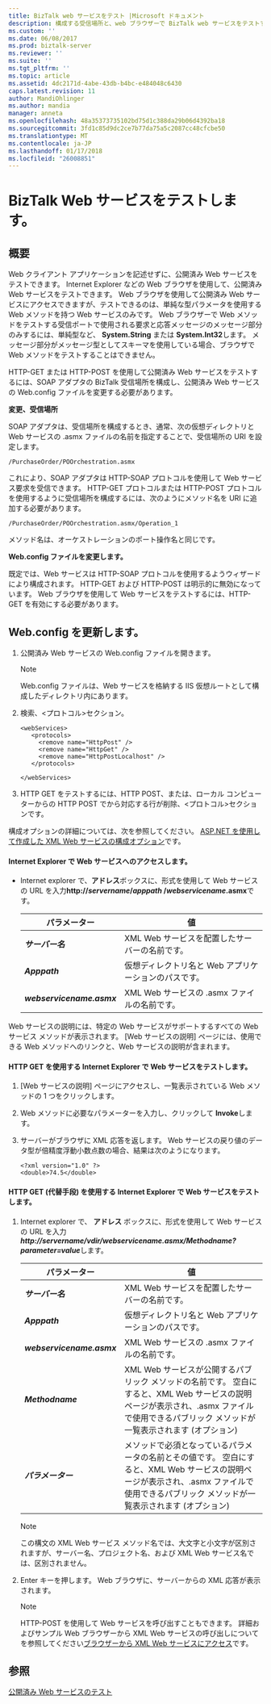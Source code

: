 ```yaml
---
title: BizTalk web サービスをテスト |Microsoft ドキュメント
description: 構成する受信場所と、web ブラウザーで BizTalk web サービスをテストする web.config
ms.custom: ''
ms.date: 06/08/2017
ms.prod: biztalk-server
ms.reviewer: ''
ms.suite: ''
ms.tgt_pltfrm: ''
ms.topic: article
ms.assetid: 4dc2171d-4abe-43db-b4bc-e484048c6430
caps.latest.revision: 11
author: MandiOhlinger
ms.author: mandia
manager: anneta
ms.openlocfilehash: 48a35373735102bd75d1c388da29b06d4392ba18
ms.sourcegitcommit: 3fd1c85d9dc2ce7b77da75a5c2087cc48cfcbe50
ms.translationtype: MT
ms.contentlocale: ja-JP
ms.lasthandoff: 01/17/2018
ms.locfileid: "26008851"
---
```

# <a name="test-a-biztalk-web-service"></a>BizTalk Web サービスをテストします。

## <a name="overview"></a>概要
Web クライアント アプリケーションを記述せずに、公開済み Web サービスをテストできます。 Internet Explorer などの Web ブラウザを使用して、公開済み Web サービスをテストできます。 Web ブラウザを使用して公開済み Web サービスにアクセスできますが、テストできるのは、単純な型パラメータを使用する Web メソッドを持つ Web サービスのみです。 Web ブラウザーで Web メソッドをテストする受信ポートで使用される要求と応答メッセージのメッセージ部分のみするには、単純型など、 **System.String** または **System.Int32**します。 メッセージ部分がメッセージ型としてスキーマを使用している場合、ブラウザで Web メソッドをテストすることはできません。  
  
 HTTP-GET または HTTP-POST を使用して公開済み Web サービスをテストするには、SOAP アダプタの BizTalk 受信場所を構成し、公開済み Web サービスの Web.config ファイルを変更する必要があります。  
  
 **変更、受信場所**  
  
 SOAP アダプタは、受信場所を構成するとき、通常、次の仮想ディレクトリと Web サービスの .asmx ファイルの名前を指定することで、受信場所の URI を設定します。  
  
```  
/PurchaseOrder/POOrchestration.asmx  
```  
  
 これにより、SOAP アダプタは HTTP-SOAP プロトコルを使用して Web サービス要求を受信できます。 HTTP-GET プロトコルまたは HTTP-POST プロトコルを使用するように受信場所を構成するには、次のようにメソッド名を URI に追加する必要があります。  
  
```  
/PurchaseOrder/POOrchestration.asmx/Operation_1  
```  
  
 メソッド名は、オーケストレーションのポート操作名と同じです。  
  
 **Web.config ファイルを変更します。**  
  
 既定では、Web サービスは HTTP-SOAP プロトコルを使用するようウィザードにより構成されます。 HTTP-GET および HTTP-POST は明示的に無効になっています。 Web ブラウザを使用して Web サービスをテストするには、HTTP-GET を有効にする必要があります。  
  
## <a name="update-the-webconfig"></a>Web.config を更新します。
  
1.  公開済み Web サービスの Web.config ファイルを開きます。  
  
    > [!NOTE]
    >  Web.config ファイルは、Web サービスを格納する IIS 仮想ルートとして構成したディレクトリ内にあります。  
  
2.  検索、\<プロトコル\>セクション。  
  
    ```  
    <webServices>  
       <protocols>  
         <remove name="HttpPost" />  
         <remove name="HttpGet" />  
         <remove name="HttpPostLocalhost" />  
       </protocols>  
  
    </webServices>  
    ```  
  
3.  HTTP GET をテストするには、HTTP POST、または、ローカル コンピューターからの HTTP POST でから対応する行が削除、\<プロトコル\>セクションです。  
  
 構成オプションの詳細については、次を参照してください。 [ASP.NET を使用して作成した XML Web サービスの構成オプション](https://msdn.microsoft.com/library/b2c0ew36.aspx)です。 
  
#### <a name="access-a-web-service-with-internet-explorer"></a>Internet Explorer で Web サービスへのアクセスします。  
  
-   Internet explorer で、**アドレス**ボックスに、形式を使用して Web サービスの URL を入力**http://*servername*/*apppath* /*webservicename*.asmx**です。  
  
    |パラメーター|値|  
    |---------------|-----------|  
    |***サーバー名***|XML Web サービスを配置したサーバーの名前です。|  
    |***Apppath***|仮想ディレクトリ名と Web アプリケーションのパスです。|  
    |***webservicename.asmx***|XML Web サービスの .asmx ファイルの名前です。|  
  
 Web サービスの説明には、特定の Web サービスがサポートするすべての Web サービス メソッドが表示されます。 [Web サービスの説明] ページには、使用できる Web メソッドへのリンクと、Web サービスの説明が含まれます。  
  
#### <a name="test-a-web-service-with-internet-explorer-using-http-get"></a>HTTP GET を使用する Internet Explorer で Web サービスをテストします。  
  
1.  [Web サービスの説明] ページにアクセスし、一覧表示されている Web メソッドの 1 つをクリックします。  
  
2.  Web メソッドに必要なパラメーターを入力し、クリックして **Invoke**します。  
  
3.  サーバーがブラウザに XML 応答を返します。 Web サービスの戻り値のデータ型が倍精度浮動小数点数の場合、結果は次のようになります。  
  
    ```  
    <?xml version="1.0" ?>  
    <double>74.5</double>  
    ```  
  
#### <a name="test-a-web-service-with-internet-explorer-using-http-get-alternate-method"></a>HTTP GET (代替手段) を使用する Internet Explorer で Web サービスをテストします。  
  
1.  Internet explorer で、 **アドレス** ボックスに、形式を使用して Web サービスの URL を入力 ***http://servername/vdir/webservicename.asmx/Methodname?parameter=value***します。  
  
    |パラメーター|値|  
    |---------------|-----------|  
    |***サーバー名***|XML Web サービスを配置したサーバーの名前です。|  
    |***Apppath***|仮想ディレクトリ名と Web アプリケーションのパスです。|  
    |***webservicename.asmx***|XML Web サービスの .asmx ファイルの名前です。|  
    |***Methodname***|XML Web サービスが公開するパブリック メソッドの名前です。 空白にすると、XML Web サービスの説明ページが表示され、.asmx ファイルで使用できるパブリック メソッドが一覧表示されます (オプション)|  
    |***パラメーター***|メソッドで必須となっているパラメータの名前とその値です。 空白にすると、XML Web サービスの説明ページが表示され、.asmx ファイルで使用できるパブリック メソッドが一覧表示されます (オプション)|  
  
    > [!NOTE]
    >  この構文の XML Web サービス メソッド名では、大文字と小文字が区別されますが、サーバー名、プロジェクト名、および XML Web サービス名では、区別されません。  
  
2.  Enter キーを押します。 Web ブラウザに、サーバーからの XML 応答が表示されます。  
  
    > [!NOTE]
    >  HTTP-POST を使用して Web サービスを呼び出すこともできます。 詳細およびサンプル Web ブラウザーから XML Web サービスの呼び出しについてを参照してください[ブラウザーから XML Web サービスにアクセス](https://msdn.microsoft.com/library/45fez2a8.aspx)です。  
  
## <a name="see-also"></a>参照  
 [公開済み Web サービスのテスト](../core/testing-published-web-services.md)